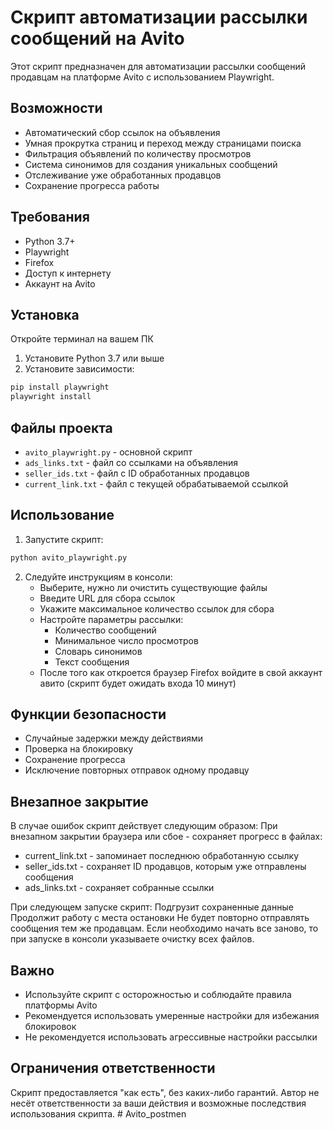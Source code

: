 # Скрипт автоматизации рассылки сообщений на Avito

Этот скрипт предназначен для автоматизации рассылки сообщений продавцам на платформе Avito с использованием Playwright.

## Возможности

- Автоматический сбор ссылок на объявления
- Умная прокрутка страниц и переход между страницами поиска
- Фильтрация объявлений по количеству просмотров
- Система синонимов для создания уникальных сообщений
- Отслеживание уже обработанных продавцов
- Сохранение прогресса работы

## Требования

- Python 3.7+
- Playwright
- Firefox
- Доступ к интернету
- Аккаунт на Avito

## Установка

Откройте терминал на вашем ПК

1. Установите Python 3.7 или выше
2. Установите зависимости:
```bash
pip install playwright
playwright install
```

## Файлы проекта

- `avito_playwright.py` - основной скрипт
- `ads_links.txt` - файл со ссылками на объявления
- `seller_ids.txt` - файл с ID обработанных продавцов
- `current_link.txt` - файл с текущей обрабатываемой ссылкой

## Использование

1. Запустите скрипт:
```bash
python avito_playwright.py
```

2. Следуйте инструкциям в консоли:
   - Выберите, нужно ли очистить существующие файлы
   - Введите URL для сбора ссылок
   - Укажите максимальное количество ссылок для сбора
   - Настройте параметры рассылки:
     - Количество сообщений
     - Минимальное число просмотров
     - Словарь синонимов
     - Текст сообщения
   - После того как откроется браузер Firefox войдите в свой аккаунт авито (скрипт будет ожидать входа 10 минут)

## Функции безопасности

- Случайные задержки между действиями
- Проверка на блокировку
- Сохранение прогресса
- Исключение повторных отправок одному продавцу

## Внезапное закрытие

В случае ошибок скрипт действует следующим образом:
При внезапном закрытии браузера или сбое - сохраняет прогресс в файлах:

- current_link.txt - запоминает последнюю обработанную ссылку
- seller_ids.txt - сохраняет ID продавцов, которым уже отправлены сообщения
- ads_links.txt - сохраняет собранные ссылки

При следующем запуске скрипт:
Подгрузит сохраненные данные
Продолжит работу с места остановки
Не будет повторно отправлять сообщения тем же продавцам. Если необходимо начать все заново, то при запуске в консоли указываете очистку всех файлов.

## Важно

- Используйте скрипт с осторожностью и соблюдайте правила платформы Avito
- Рекомендуется использовать умеренные настройки для избежания блокировок
- Не рекомендуется использовать агрессивные настройки рассылки

## Ограничения ответственности

Скрипт предоставляется "как есть", без каких-либо гарантий. Автор не несёт ответственности за ваши действия и возможные последствия использования скрипта. 
#   A v i t o _ p o s t m e n  
 